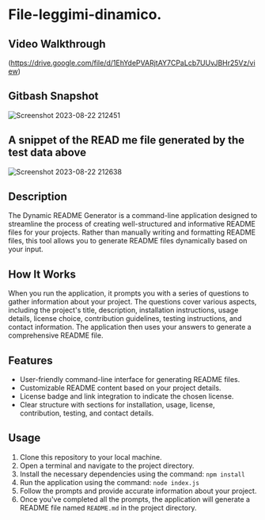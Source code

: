 # File-leggimi-dinamico.

## Video Walkthrough 
(https://drive.google.com/file/d/1EhYdePVARjtAY7CPaLcb7UUvJBHr25Vz/view)

## Gitbash Snapshot
![Screenshot 2023-08-22 212451](https://github.com/JadenMerzetti/File-leggimi-dinamico./assets/131717483/2e2ecee0-7618-468d-99c8-923819031ca5)

## A snippet of the READ me file generated by the test data above
![Screenshot 2023-08-22 212638](https://github.com/JadenMerzetti/File-leggimi-dinamico./assets/131717483/16388740-db85-42e1-a2fb-0ae3146df2e2)

## Description
The Dynamic README Generator is a command-line application designed to streamline the process of creating well-structured and informative README files for your projects. Rather than manually writing and formatting README files, this tool allows you to generate README files dynamically based on your input.

## How It Works
When you run the application, it prompts you with a series of questions to gather information about your project. The questions cover various aspects, including the project's title, description, installation instructions, usage details, license choice, contribution guidelines, testing instructions, and contact information. The application then uses your answers to generate a comprehensive README file.

## Features
- User-friendly command-line interface for generating README files.
- Customizable README content based on your project details.
- License badge and link integration to indicate the chosen license.
- Clear structure with sections for installation, usage, license, contribution, testing, and contact details.

## Usage
1. Clone this repository to your local machine.
2. Open a terminal and navigate to the project directory.
3. Install the necessary dependencies using the command: `npm install`
4. Run the application using the command: `node index.js`
5. Follow the prompts and provide accurate information about your project.
6. Once you've completed all the prompts, the application will generate a README file named `README.md` in the project directory.

